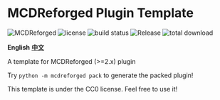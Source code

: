 # MCDReforged Plugin Template

![MCDReforged](https://img.shields.io/badge/dynamic/json?label=MCDReforged&query=dependencies.mcdreforged&url=https%3A%2F%2Fraw.githubusercontent.com%2FFAS-Server%2FMCDR-PluginTemplate%2Fmaster%2Fmcdreforged.plugin.json&style=plastic) ![license](https://img.shields.io/github/license/FAS-Server/MCDR-PluginTemplate?style=plastic) ![build status](https://img.shields.io/github/workflow/status/FAS-Server/MCDR-PluginTemplate/CI%20for%20MCDR%20Plugin?label=build&style=plastic) ![Release](https://img.shields.io/github/v/release/FAS-Server/MCDR-PluginTemplate?style=plastic) ![total download](https://img.shields.io/github/downloads/FAS-Server/MCDR-PluginTemplate/total?label=total%20download&style=plastic)


**English** **[中文](./README_CN.md)**

A template for MCDReforged (>=2.x) plugin

Try `python -m mcdreforged pack` to generate the packed plugin!

This template is under the CC0 license. Feel free to use it!
